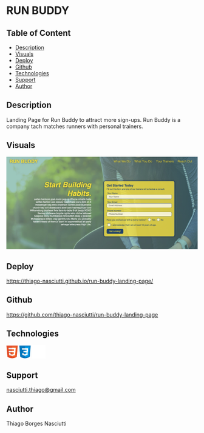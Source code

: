 # RUN BUDDY

## Table of Content
 
 * [Description](#description)
 * [Visuals](#visuals)
 * [Deploy](#deploy)
 * [Github](#github)
 * [Technologies](#technologies)
 * [Support](#support)
 * [Author](#author)

## Description

Landing Page for Run Buddy to attract more sign-ups.
Run Buddy is a company tach matches runners with personal trainers.

## Visuals

![screenshot](./assets/images/screenshots/Screen%20Shot%202023-01-02%20at%206.21.24%20PM.png)


## Deploy
https://thiago-nasciutti.github.io/run-buddy-landing-page/

## Github
https://github.com/thiago-nasciutti/run-buddy-landing-page

## Technologies
<img src="./assets/images/technologies/html.png" width="30">   <img src="./assets/images/technologies/css.png" width="30">   <img src="./assets/images/technologies/github.png" width="35">

## Support
nasciutti.thiago@gmail.com

## Author
Thiago Borges Nasciutti



